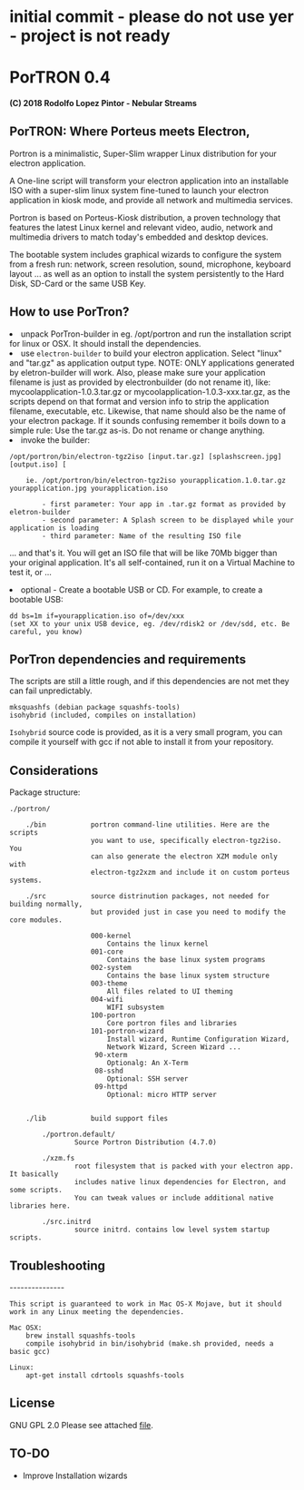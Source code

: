 <h1>initial commit - please do not use yer - project is not ready </h1>

<h1>PorTRON 0.4</h1>
<h4>(C) 2018 Rodolfo Lopez Pintor - Nebular Streams</h4>

<h2>PorTRON: Where Porteus meets Electron,</h2>

Portron is a minimalistic, Super-Slim wrapper Linux distribution for your electron
application.

A One-line script will transform your electron application into an installable ISO
with a super-slim linux system fine-tuned to launch your electron application in kiosk
mode, and provide all network and multimedia services.

Portron is based on Porteus-Kiosk distribution, a proven technology that features the
latest Linux kernel and relevant video, audio, network and multimedia drivers to match
today's embedded and desktop devices.

The bootable system includes graphical wizards to configure the system from a fresh run:
network, screen resolution, sound, microphone, keyboard layout ... as well as an option
to install the system persistently to the Hard Disk, SD-Card or the same USB Key.

<h2>How to use PorTron?</h2>

<li>unpack PorTron-builder in eg. /opt/portron and run the installation script for
    linux or OSX. It should install the dependencies.</li>


<li>use <code>electron-builder</code> to build your electron application. Select "linux" and
    "tar.gz" as application output type. NOTE: ONLY applications generated by
    eletron-builder will work. Also, please make sure your application filename is
    just as provided by electronbuilder (do not rename it), like: mycoolapplication-1.0.3.tar.gz or
    mycoolapplication-1.0.3-xxx.tar.gz, as the scripts depend on that format and version info to strip
    the application filename, executable, etc. Likewise, that name should also be the name of your
    electron package. If it sounds confusing remember it boils down to a simple rule: Use the tar.gz
    as-is. Do not rename or change anything.


<li>invoke the builder:</li>

    /opt/portron/bin/electron-tgz2iso [input.tar.gz] [splashscreen.jpg] [output.iso] [

        ie. /opt/portron/bin/electron-tgz2iso yourapplication.1.0.tar.gz yourapplication.jpg yourapplication.iso

            - first parameter: Your app in .tar.gz format as provided by eletron-builder
            - second parameter: A Splash screen to be displayed while your application is loading
            - third parameter: Name of the resulting ISO file


... and that's it. You will get an ISO file that will be like 70Mb bigger than your original application. It's all self-contained, run it on a Virtual Machine to test it, or ...


<li> optional - Create a bootable USB or CD. For example, to create a bootable USB:</li>

    dd bs=1m if=yourapplication.iso of=/dev/xxx
    (set XX to your unix USB device, eg. /dev/rdisk2 or /dev/sdd, etc. Be careful, you know)


<h2>PorTron dependencies and requirements</h2>

The scripts are still a little rough, and if this dependencies are not met they can fail unpredictably.

    mksquashfs (debian package squashfs-tools)
    isohybrid (included, compiles on installation)

<code>Isohybrid</code> source code is provided, as it is a very small program, you can compile it yourself with gcc if not able to install it from your repository.

Considerations
--------------

Package structure:

    ./portron/

        ./bin           portron command-line utilities. Here are the scripts
                        you want to use, specifically electron-tgz2iso. You
                        can also generate the electron XZM module only with
                        electron-tgz2xzm and include it on custom porteus systems.

        ./src           source distrinution packages, not needed for building normally,
                        but provided just in case you need to modify the core modules.

                        000-kernel
                            Contains the linux kernel
                        001-core
                            Contains the base linux system programs
                        002-system
                            Contains the base linux system structure
                        003-theme
                            All files related to UI theming
                        004-wifi
                            WIFI subsystem
                        100-portron
                            Core portron files and libraries
                        101-portron-wizard
                            Install wizard, Runtime Configuration Wizard,
                            Network Wizard, Screen Wizard ...
                         90-xterm
                            Optionalg: An X-Term
                         08-sshd
                            Optional: SSH server
                         09-httpd
                            Optional: micro HTTP server


        ./lib           build support files

            ./portron.default/
                    Source Portron Distribution (4.7.0)

            ./xzm.fs
                    root filesystem that is packed with your electron app. It basically
                    includes native linux dependencies for Electron, and some scripts.
                    You can tweak values or include additional native libraries here.

            ./src.initrd
                    source initrd. contains low level system startup scripts.

<h2>Troubleshooting</h2>
---------------

    This script is guaranteed to work in Mac OS-X Mojave, but it should
    work in any Linux meeting the dependencies.

    Mac OSX:
        brew install squashfs-tools
        compile isohybrid in bin/isohybrid (make.sh provided, needs a basic gcc)

    Linux:
        apt-get install cdrtools squashfs-tools


License
-------

GNU GPL 2.0
Please see attached <a href="GNU_GPL">file</a>.


TO-DO
------

- Improve Installation wizards

